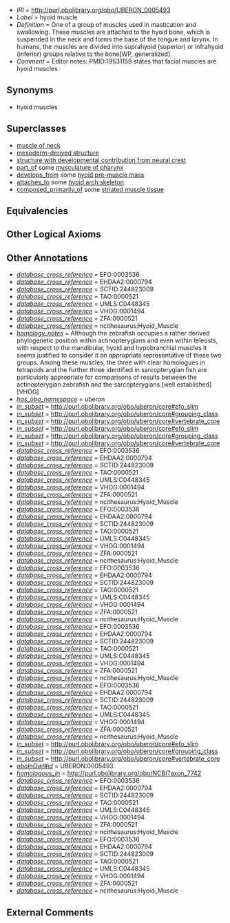  * *IRI* = http://purl.obolibrary.org/obo/UBERON_0005493
 * *Label* = hyoid muscle
 * *Definition* = One of a group of muscles used in mastication and swallowing. These muscles are attached to the hyoid bone, which is suspended in the neck and forms the base of the tongue and larynx. In humans, the muscles are divided into suprahyoid (superior) or infrahyoid (inferior) groups relative to the bone[WP, generalized].
 * *Comment* = Editor notes: PMID:19531159 states that facial muscles are hyoid muscles

## Synonyms

 * hyoid muscles

## Superclasses

 * [muscle of neck](../../UBERON/77/UBERON_0002377.md)
 * [mesoderm-derived structure](../../UBERON/20/UBERON_0004120.md)
 * [structure with developmental contribution from neural crest](../../UBERON/14/UBERON_0010314.md)
 * [part_of](../../BFO/50/BFO_0000050.md) some [musculature of pharynx](../../UBERON/67/UBERON_0004467.md)
 * [develops_from](../../RO/02/RO_0002202.md) some [hyoid pre-muscle mass](../../UBERON/48/UBERON_0010348.md)
 * [attaches_to](../../RO/71/RO_0002371.md) some [hyoid arch skeleton](../../UBERON/84/UBERON_0005884.md)
 * [composed_primarily_of](../../UBREL/02/UBREL_0000002.md) some [striated muscle tissue](../../UBERON/36/UBERON_0002036.md)

## Equivalencies


## Other Logical Axioms


## Other Annotations

 * *[database_cross_reference](../../ef/oboInOwl#hasDbXref.md)* = EFO:0003536
 * *[database_cross_reference](../../ef/oboInOwl#hasDbXref.md)* = EHDAA2:0000794
 * *[database_cross_reference](../../ef/oboInOwl#hasDbXref.md)* = SCTID:244823009
 * *[database_cross_reference](../../ef/oboInOwl#hasDbXref.md)* = TAO:0000521
 * *[database_cross_reference](../../ef/oboInOwl#hasDbXref.md)* = UMLS:C0448345
 * *[database_cross_reference](../../ef/oboInOwl#hasDbXref.md)* = VHOG:0001494
 * *[database_cross_reference](../../ef/oboInOwl#hasDbXref.md)* = ZFA:0000521
 * *[database_cross_reference](../../ef/oboInOwl#hasDbXref.md)* = ncithesaurus:Hyoid_Muscle
 * *[homology_notes](../../UBPROP/03/UBPROP_0000003.md)* = Although the zebrafish occupies a rather derived phylogenetic position within actinopterygians and even within teleosts, with respect to the mandibular, hyoid and hypobranchial muscles it seems justified to consider it an appropriate representative of these two groups. Among these muscles, the three with clear homologues in tetrapods and the further three identified in sarcopterygian fish are particularly appropriate for comparisons of results between the actinopterygian zebrafish and the sarcopterygians.[well established][VHOG]
 * *[has_obo_namespace](../../ce/oboInOwl#hasOBONamespace.md)* = uberon
 * *[in_subset](../../et/oboInOwl#inSubset.md)* = http://purl.obolibrary.org/obo/uberon/core#efo_slim
 * *[in_subset](../../et/oboInOwl#inSubset.md)* = http://purl.obolibrary.org/obo/uberon/core#grouping_class
 * *[in_subset](../../et/oboInOwl#inSubset.md)* = http://purl.obolibrary.org/obo/uberon/core#vertebrate_core
 * *[in_subset](../../et/oboInOwl#inSubset.md)* = http://purl.obolibrary.org/obo/uberon/core#efo_slim
 * *[in_subset](../../et/oboInOwl#inSubset.md)* = http://purl.obolibrary.org/obo/uberon/core#grouping_class
 * *[in_subset](../../et/oboInOwl#inSubset.md)* = http://purl.obolibrary.org/obo/uberon/core#vertebrate_core
 * *[database_cross_reference](../../ef/oboInOwl#hasDbXref.md)* = EFO:0003536
 * *[database_cross_reference](../../ef/oboInOwl#hasDbXref.md)* = EHDAA2:0000794
 * *[database_cross_reference](../../ef/oboInOwl#hasDbXref.md)* = SCTID:244823009
 * *[database_cross_reference](../../ef/oboInOwl#hasDbXref.md)* = TAO:0000521
 * *[database_cross_reference](../../ef/oboInOwl#hasDbXref.md)* = UMLS:C0448345
 * *[database_cross_reference](../../ef/oboInOwl#hasDbXref.md)* = VHOG:0001494
 * *[database_cross_reference](../../ef/oboInOwl#hasDbXref.md)* = ZFA:0000521
 * *[database_cross_reference](../../ef/oboInOwl#hasDbXref.md)* = ncithesaurus:Hyoid_Muscle
 * *[database_cross_reference](../../ef/oboInOwl#hasDbXref.md)* = EFO:0003536
 * *[database_cross_reference](../../ef/oboInOwl#hasDbXref.md)* = EHDAA2:0000794
 * *[database_cross_reference](../../ef/oboInOwl#hasDbXref.md)* = SCTID:244823009
 * *[database_cross_reference](../../ef/oboInOwl#hasDbXref.md)* = TAO:0000521
 * *[database_cross_reference](../../ef/oboInOwl#hasDbXref.md)* = UMLS:C0448345
 * *[database_cross_reference](../../ef/oboInOwl#hasDbXref.md)* = VHOG:0001494
 * *[database_cross_reference](../../ef/oboInOwl#hasDbXref.md)* = ZFA:0000521
 * *[database_cross_reference](../../ef/oboInOwl#hasDbXref.md)* = ncithesaurus:Hyoid_Muscle
 * *[database_cross_reference](../../ef/oboInOwl#hasDbXref.md)* = EFO:0003536
 * *[database_cross_reference](../../ef/oboInOwl#hasDbXref.md)* = EHDAA2:0000794
 * *[database_cross_reference](../../ef/oboInOwl#hasDbXref.md)* = SCTID:244823009
 * *[database_cross_reference](../../ef/oboInOwl#hasDbXref.md)* = TAO:0000521
 * *[database_cross_reference](../../ef/oboInOwl#hasDbXref.md)* = UMLS:C0448345
 * *[database_cross_reference](../../ef/oboInOwl#hasDbXref.md)* = VHOG:0001494
 * *[database_cross_reference](../../ef/oboInOwl#hasDbXref.md)* = ZFA:0000521
 * *[database_cross_reference](../../ef/oboInOwl#hasDbXref.md)* = ncithesaurus:Hyoid_Muscle
 * *[database_cross_reference](../../ef/oboInOwl#hasDbXref.md)* = EFO:0003536
 * *[database_cross_reference](../../ef/oboInOwl#hasDbXref.md)* = EHDAA2:0000794
 * *[database_cross_reference](../../ef/oboInOwl#hasDbXref.md)* = SCTID:244823009
 * *[database_cross_reference](../../ef/oboInOwl#hasDbXref.md)* = TAO:0000521
 * *[database_cross_reference](../../ef/oboInOwl#hasDbXref.md)* = UMLS:C0448345
 * *[database_cross_reference](../../ef/oboInOwl#hasDbXref.md)* = VHOG:0001494
 * *[database_cross_reference](../../ef/oboInOwl#hasDbXref.md)* = ZFA:0000521
 * *[database_cross_reference](../../ef/oboInOwl#hasDbXref.md)* = ncithesaurus:Hyoid_Muscle
 * *[database_cross_reference](../../ef/oboInOwl#hasDbXref.md)* = EFO:0003536
 * *[database_cross_reference](../../ef/oboInOwl#hasDbXref.md)* = EHDAA2:0000794
 * *[database_cross_reference](../../ef/oboInOwl#hasDbXref.md)* = SCTID:244823009
 * *[database_cross_reference](../../ef/oboInOwl#hasDbXref.md)* = TAO:0000521
 * *[database_cross_reference](../../ef/oboInOwl#hasDbXref.md)* = UMLS:C0448345
 * *[database_cross_reference](../../ef/oboInOwl#hasDbXref.md)* = VHOG:0001494
 * *[database_cross_reference](../../ef/oboInOwl#hasDbXref.md)* = ZFA:0000521
 * *[database_cross_reference](../../ef/oboInOwl#hasDbXref.md)* = ncithesaurus:Hyoid_Muscle
 * *[in_subset](../../et/oboInOwl#inSubset.md)* = http://purl.obolibrary.org/obo/uberon/core#efo_slim
 * *[in_subset](../../et/oboInOwl#inSubset.md)* = http://purl.obolibrary.org/obo/uberon/core#grouping_class
 * *[in_subset](../../et/oboInOwl#inSubset.md)* = http://purl.obolibrary.org/obo/uberon/core#vertebrate_core
 * *[oboInOwl#id](../../id/oboInOwl#id.md)* = UBERON:0005493
 * *[homologous_in](../../core#homologous/in/core#homologous_in.md)* = http://purl.obolibrary.org/obo/NCBITaxon_7742
 * *[database_cross_reference](../../ef/oboInOwl#hasDbXref.md)* = EFO:0003536
 * *[database_cross_reference](../../ef/oboInOwl#hasDbXref.md)* = EHDAA2:0000794
 * *[database_cross_reference](../../ef/oboInOwl#hasDbXref.md)* = SCTID:244823009
 * *[database_cross_reference](../../ef/oboInOwl#hasDbXref.md)* = TAO:0000521
 * *[database_cross_reference](../../ef/oboInOwl#hasDbXref.md)* = UMLS:C0448345
 * *[database_cross_reference](../../ef/oboInOwl#hasDbXref.md)* = VHOG:0001494
 * *[database_cross_reference](../../ef/oboInOwl#hasDbXref.md)* = ZFA:0000521
 * *[database_cross_reference](../../ef/oboInOwl#hasDbXref.md)* = ncithesaurus:Hyoid_Muscle
 * *[database_cross_reference](../../ef/oboInOwl#hasDbXref.md)* = EFO:0003536
 * *[database_cross_reference](../../ef/oboInOwl#hasDbXref.md)* = EHDAA2:0000794
 * *[database_cross_reference](../../ef/oboInOwl#hasDbXref.md)* = SCTID:244823009
 * *[database_cross_reference](../../ef/oboInOwl#hasDbXref.md)* = TAO:0000521
 * *[database_cross_reference](../../ef/oboInOwl#hasDbXref.md)* = UMLS:C0448345
 * *[database_cross_reference](../../ef/oboInOwl#hasDbXref.md)* = VHOG:0001494
 * *[database_cross_reference](../../ef/oboInOwl#hasDbXref.md)* = ZFA:0000521
 * *[database_cross_reference](../../ef/oboInOwl#hasDbXref.md)* = ncithesaurus:Hyoid_Muscle

## External Comments

